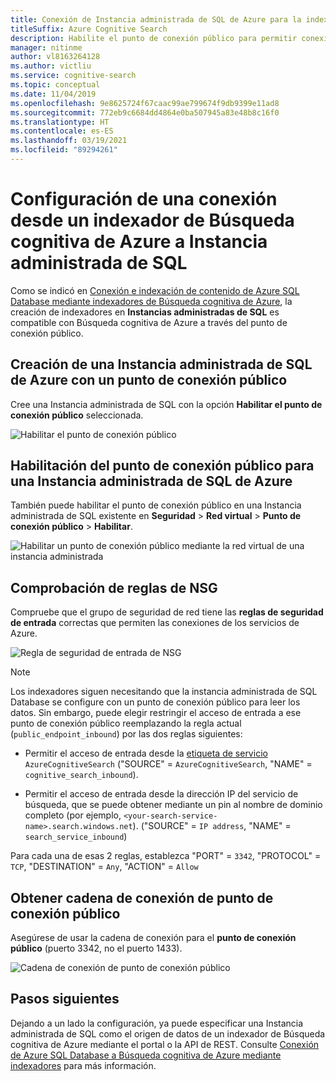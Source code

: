 ```yaml
---
title: Conexión de Instancia administrada de SQL de Azure para la indexación de búsqueda
titleSuffix: Azure Cognitive Search
description: Habilite el punto de conexión público para permitir conexiones con Instancias administradas de SQL desde un indexador en Búsqueda cognitiva de Azure.
manager: nitinme
author: vl8163264128
ms.author: victliu
ms.service: cognitive-search
ms.topic: conceptual
ms.date: 11/04/2019
ms.openlocfilehash: 9e8625724f67caac99ae799674f9db9399e11ad8
ms.sourcegitcommit: 772eb9c6684dd4864e0ba507945a83e48b8c16f0
ms.translationtype: HT
ms.contentlocale: es-ES
ms.lasthandoff: 03/19/2021
ms.locfileid: "89294261"
---
```

# <a name="configure-a-connection-from-an-azure-cognitive-search-indexer-to-sql-managed-instance"></a>Configuración de una conexión desde un indexador de Búsqueda cognitiva de Azure a Instancia administrada de SQL

Como se indicó en [Conexión e indexación de contenido de Azure SQL Database mediante indexadores de Búsqueda cognitiva de Azure](search-howto-connecting-azure-sql-database-to-azure-search-using-indexers.md#faq), la creación de indexadores en **Instancias administradas de SQL** es compatible con Búsqueda cognitiva de Azure a través del punto de conexión público.

## <a name="create-azure-sql-managed-instance-with-public-endpoint"></a>Creación de una Instancia administrada de SQL de Azure con un punto de conexión público
Cree una Instancia administrada de SQL con la opción **Habilitar el punto de conexión público** seleccionada.

   ![Habilitar el punto de conexión público](media/search-howto-connecting-azure-sql-mi-to-azure-search-using-indexers/enable-public-endpoint.png "Habilitar el punto de conexión público")

## <a name="enable-azure-sql-managed-instance-public-endpoint"></a>Habilitación del punto de conexión público para una Instancia administrada de SQL de Azure
También puede habilitar el punto de conexión público en una Instancia administrada de SQL existente en **Seguridad** > **Red virtual** > **Punto de conexión público**  > **Habilitar**.

   ![Habilitar un punto de conexión público mediante la red virtual de una instancia administrada](media/search-howto-connecting-azure-sql-mi-to-azure-search-using-indexers/mi-vnet.png "Habilitar el punto de conexión público")

## <a name="verify-nsg-rules"></a>Comprobación de reglas de NSG
Compruebe que el grupo de seguridad de red tiene las **reglas de seguridad de entrada** correctas que permiten las conexiones de los servicios de Azure.

   ![Regla de seguridad de entrada de NSG](media/search-howto-connecting-azure-sql-mi-to-azure-search-using-indexers/nsg-rule.png "Regla de seguridad de entrada de NSG")

> [!NOTE]
> Los indexadores siguen necesitando que la instancia administrada de SQL Database se configure con un punto de conexión público para leer los datos.
> Sin embargo, puede elegir restringir el acceso de entrada a ese punto de conexión público reemplazando la regla actual (`public_endpoint_inbound`) por las dos reglas siguientes:
>
> * Permitir el acceso de entrada desde la [etiqueta de servicio](../virtual-network/service-tags-overview.md#available-service-tags) `AzureCognitiveSearch` ("SOURCE" = `AzureCognitiveSearch`, "NAME" = `cognitive_search_inbound`).
>
> * Permitir el acceso de entrada desde la dirección IP del servicio de búsqueda, que se puede obtener mediante un pin al nombre de dominio completo (por ejemplo, `<your-search-service-name>.search.windows.net`). ("SOURCE" = `IP address`, "NAME" = `search_service_inbound`)
>
> Para cada una de esas 2 reglas, establezca "PORT" = `3342`, "PROTOCOL" = `TCP`, "DESTINATION" = `Any`, "ACTION" = `Allow`

## <a name="get-public-endpoint-connection-string"></a>Obtener cadena de conexión de punto de conexión público
Asegúrese de usar la cadena de conexión para el **punto de conexión público** (puerto 3342, no el puerto 1433).

   ![Cadena de conexión de punto de conexión público](media/search-howto-connecting-azure-sql-mi-to-azure-search-using-indexers/mi-connection-string.png "Cadena de conexión de punto de conexión público")

## <a name="next-steps"></a>Pasos siguientes
Dejando a un lado la configuración, ya puede especificar una Instancia administrada de SQL como el origen de datos de un indexador de Búsqueda cognitiva de Azure mediante el portal o la API de REST. Consulte [Conexión de Azure SQL Database a Búsqueda cognitiva de Azure mediante indexadores](search-howto-connecting-azure-sql-database-to-azure-search-using-indexers.md) para más información.